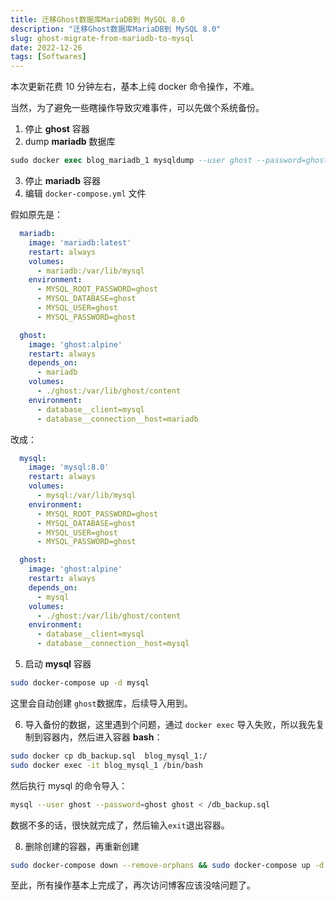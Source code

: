 ```yaml
---
title: 迁移Ghost数据库MariaDB到 MySQL 8.0
description: "迁移Ghost数据库MariaDB到 MySQL 8.0"
slug: ghost-migrate-from-mariadb-to-mysql
date: 2022-12-26
tags: [Softwares]
---
```


本次更新花费 10 分钟左右，基本上纯 docker 命令操作，不难。

当然，为了避免一些瞎操作导致灾难事件，可以先做个系统备份。

<!-- truncate -->

1. 停止 **ghost** 容器
2. dump **mariadb** 数据库

```sql
sudo docker exec blog_mariadb_1 mysqldump --user ghost --password=ghost ghost > db_backup.sql
```

3. 停止 **mariadb** 容器
4. 编辑 `docker-compose.yml` 文件

假如原先是：

```yaml
  mariadb:
    image: 'mariadb:latest'
    restart: always
    volumes:
      - mariadb:/var/lib/mysql
    environment:
      - MYSQL_ROOT_PASSWORD=ghost
      - MYSQL_DATABASE=ghost
      - MYSQL_USER=ghost
      - MYSQL_PASSWORD=ghost

  ghost:
    image: 'ghost:alpine'
    restart: always
    depends_on:
      - mariadb
    volumes:
      - ./ghost:/var/lib/ghost/content
    environment:
      - database__client=mysql
      - database__connection__host=mariadb
```

改成：

```yaml
  mysql:
    image: 'mysql:8.0'
    restart: always
    volumes:
      - mysql:/var/lib/mysql
    environment:
      - MYSQL_ROOT_PASSWORD=ghost
      - MYSQL_DATABASE=ghost
      - MYSQL_USER=ghost
      - MYSQL_PASSWORD=ghost

  ghost:
    image: 'ghost:alpine'
    restart: always
    depends_on:
      - mysql
    volumes:
      - ./ghost:/var/lib/ghost/content
    environment:
      - database__client=mysql
      - database__connection__host=mysql
```

5. 启动 **mysql** 容器

```bash
sudo docker-compose up -d mysql
```
这里会自动创建 `ghost`数据库，后续导入用到。

6. 导入备份的数据，这里遇到个问题，通过  `docker exec`  导入失败，所以我先复制到容器内，然后进入容器 **bash**：

```bash
sudo docker cp db_backup.sql  blog_mysql_1:/
sudo docker exec -it blog_mysql_1 /bin/bash
```

然后执行 mysql 的命令导入：

```bash
mysql --user ghost --password=ghost ghost < /db_backup.sql
```

数据不多的话，很快就完成了，然后输入`exit`退出容器。

8. 删除创建的容器，再重新创建

```bash
sudo docker-compose down --remove-orphans && sudo docker-compose up -d
```



至此，所有操作基本上完成了，再次访问博客应该没啥问题了。
